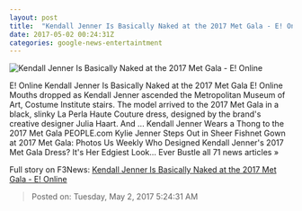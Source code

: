 ```yaml
---
layout: post
title:  "Kendall Jenner Is Basically Naked at the 2017 Met Gala - E! Online"
date: 2017-05-02 00:24:31Z
categories: google-news-entertaintment
---
```


![Kendall Jenner Is Basically Naked at the 2017 Met Gala - E! Online](http://akns-images.eonline.com/eol_images/Entire_Site/201741/rs_600x600-170501171042-600.Kendall-Jenner-2017-Met-Gala.jpg?downsize=450:*&crop=450:350;left,top)

E! Online Kendall Jenner Is Basically Naked at the 2017 Met Gala E! Online Mouths dropped as Kendall Jenner ascended the Metropolitan Museum of Art, Costume Institute stairs. The model arrived to the 2017 Met Gala in a black, slinky La Perla Haute Couture dress, designed by the brand's creative designer Julia Haart. And ... Kendall Jenner Wears a Thong to the 2017 Met Gala PEOPLE.com Kylie Jenner Steps Out in Sheer Fishnet Gown at 2017 Met Gala: Photos Us Weekly Who Designed Kendall Jenner's 2017 Met Gala Dress? It's Her Edgiest Look… Ever Bustle all 71 news articles »


Full story on F3News: [Kendall Jenner Is Basically Naked at the 2017 Met Gala - E! Online](http://www.f3nws.com/n/HrqmZF)

> Posted on: Tuesday, May 2, 2017 5:24:31 AM
